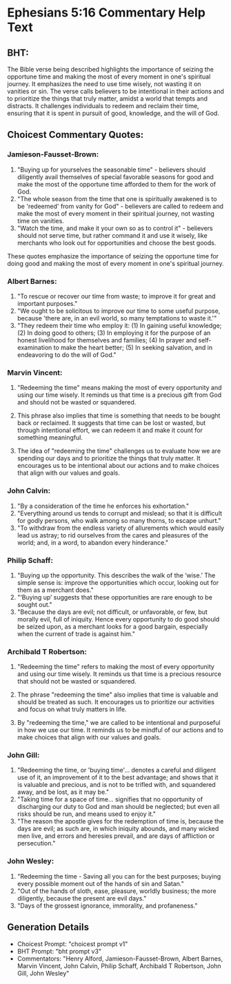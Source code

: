 # Ephesians 5:16 Commentary Help Text

## BHT:
The Bible verse being described highlights the importance of seizing the opportune time and making the most of every moment in one's spiritual journey. It emphasizes the need to use time wisely, not wasting it on vanities or sin. The verse calls believers to be intentional in their actions and to prioritize the things that truly matter, amidst a world that tempts and distracts. It challenges individuals to redeem and reclaim their time, ensuring that it is spent in pursuit of good, knowledge, and the will of God.

## Choicest Commentary Quotes:
### Jamieson-Fausset-Brown:
1. "Buying up for yourselves the seasonable time" - believers should diligently avail themselves of special favorable seasons for good and make the most of the opportune time afforded to them for the work of God.
2. "The whole season from the time that one is spiritually awakened is to be 'redeemed' from vanity for God" - believers are called to redeem and make the most of every moment in their spiritual journey, not wasting time on vanities.
3. "Watch the time, and make it your own so as to control it" - believers should not serve time, but rather command it and use it wisely, like merchants who look out for opportunities and choose the best goods.

These quotes emphasize the importance of seizing the opportune time for doing good and making the most of every moment in one's spiritual journey.

### Albert Barnes:
1. "To rescue or recover our time from waste; to improve it for great and important purposes."
2. "We ought to be solicitous to improve our time to some useful purpose, because 'there are, in an evil world, so many temptations to waste it.'"
3. "They redeem their time who employ it: (1) In gaining useful knowledge; (2) In doing good to others; (3) In employing it for the purpose of an honest livelihood for themselves and families; (4) In prayer and self-examination to make the heart better; (5) In seeking salvation, and in endeavoring to do the will of God."

### Marvin Vincent:
1. "Redeeming the time" means making the most of every opportunity and using our time wisely. It reminds us that time is a precious gift from God and should not be wasted or squandered.

2. This phrase also implies that time is something that needs to be bought back or reclaimed. It suggests that time can be lost or wasted, but through intentional effort, we can redeem it and make it count for something meaningful.

3. The idea of "redeeming the time" challenges us to evaluate how we are spending our days and to prioritize the things that truly matter. It encourages us to be intentional about our actions and to make choices that align with our values and goals.

### John Calvin:
1. "By a consideration of the time he enforces his exhortation." 
2. "Everything around us tends to corrupt and mislead; so that it is difficult for godly persons, who walk among so many thorns, to escape unhurt." 
3. "To withdraw from the endless variety of allurements which would easily lead us astray; to rid ourselves from the cares and pleasures of the world; and, in a word, to abandon every hinderance."

### Philip Schaff:
1. "Buying up the opportunity. This describes the walk of the ‘wise.’ The simple sense is: improve the opportunities which occur, looking out for them as a merchant does."
2. "‘Buying up’ suggests that these opportunities are rare enough to be sought out."
3. "Because the days are evil; not difficult, or unfavorable, or few, but morally evil, full of iniquity. Hence every opportunity to do good should be seized upon, as a merchant looks for a good bargain, especially when the current of trade is against him."

### Archibald T Robertson:
1. "Redeeming the time" refers to making the most of every opportunity and using our time wisely. It reminds us that time is a precious resource that should not be wasted or squandered.

2. The phrase "redeeming the time" also implies that time is valuable and should be treated as such. It encourages us to prioritize our activities and focus on what truly matters in life.

3. By "redeeming the time," we are called to be intentional and purposeful in how we use our time. It reminds us to be mindful of our actions and to make choices that align with our values and goals.

### John Gill:
1. "Redeeming the time, or 'buying time'... denotes a careful and diligent use of it, an improvement of it to the best advantage; and shows that it is valuable and precious, and is not to be trifled with, and squandered away, and be lost, as it may be."
2. "Taking time for a space of time... signifies that no opportunity of discharging our duty to God and man should be neglected; but even all risks should be run, and means used to enjoy it."
3. "The reason the apostle gives for the redemption of time is, because the days are evil; as such are, in which iniquity abounds, and many wicked men live, and errors and heresies prevail, and are days of affliction or persecution."

### John Wesley:
1. "Redeeming the time - Saving all you can for the best purposes; buying every possible moment out of the hands of sin and Satan."
2. "Out of the hands of sloth, ease, pleasure, worldly business; the more diligently, because the present are evil days."
3. "Days of the grossest ignorance, immorality, and profaneness."


## Generation Details
- Choicest Prompt: "choicest prompt v1"
- BHT Prompt: "bht prompt v3"
- Commentators: "Henry Alford, Jamieson-Fausset-Brown, Albert Barnes, Marvin Vincent, John Calvin, Philip Schaff, Archibald T Robertson, John Gill, John Wesley"
